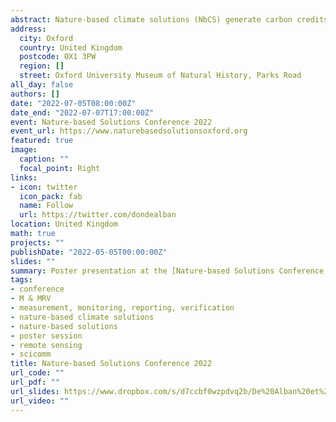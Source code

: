 ```yaml
---
abstract: Nature-based climate solutions (NbCS) generate carbon credits through forest protection to reduce carbon emissions, or afforestation/reforestation to capture atmospheric carbon dioxide. NbCS can potentially unlock ~2 billion tons of carbon credits per year across the global tropics, which businesses can purchase to offset their carbon footprint and meet climate goals. Remote sensing technology provides a unique opportunity to transparently estimate aboveground carbon in tropical forests at multiple spatiotemporal scales and increase investor’ confidence in NbCS. However, there is little consensus on the remote sensing data and models used to accurately estimate aboveground forest carbon. To fill this knowledge gap, we conducted a quantitative review of remote sensing datatypes (optical, radar, lidar) and models (regression, machine-learning) that best predicted aboveground carbon in tropical forests. We compared the coefficient of determination (R2) results from 95 studies (501 field sites) across the tropics. We found that combining optical and lidar datatypes and machine-learning models best predicted aboveground forest carbon. However, only 36 studies (151 field sites) conducted validation of their products. Forest plot sizes used for field calibration and assessment also did not affect R2 values. Our findings provide insights for transparent and robust assessments of carbon projects for effective climate change mitigation.
address:
  city: Oxford
  country: United Kingdom
  postcode: OX1 3PW
  region: []
  street: Oxford University Museum of Natural History, Parks Road
all_day: false
authors: []
date: "2022-07-05T08:00:00Z"
date_end: "2022-07-07T17:00:00Z"
event: Nature-based Solutions Conference 2022 
event_url: https://www.naturebasedsolutionsoxford.org
featured: true
image:
  caption: ""
  focal_point: Right
links:
- icon: twitter
  icon_pack: fab
  name: Follow
  url: https://twitter.com/dondealban
location: United Kingdom
math: true
projects: ""
publishDate: "2022-05-05T00:00:00Z"
slides: ""
summary: Poster presentation at the [Nature-based Solutions Conference 2022](https://www.naturebasedsolutionsoxford.org).
tags:
- conference
- M & MRV
- measurement, monitoring, reporting, verification
- nature-based climate solutions
- nature-based solutions
- poster session
- remote sensing
- scicomm
title: Nature-based Solutions Conference 2022 
url_code: ""
url_pdf: ""
url_slides: https://www.dropbox.com/s/d7ccbf0wzpdvq2b/De%20Alban%20et%20al_Univ%20Oxford%20NbS%202022_Poster.pdf?dl=0
url_video: ""
---
```

